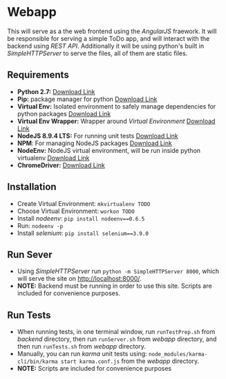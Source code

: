 # Webapp
This will serve as a the web frontend using the *AngularJS* fraework. It will be responsible for serving a simple ToDo app, and will interact with the backend using *REST API*. Additionally it will be using python's built in *SimpleHTTPServer* to serve the files, all of them are static files.

## Requirements
* **Python 2.7:** [Download Link](https://www.python.org/downloads/)
* **Pip:** package manager for python [Download Link](https://pip.pypa.io/en/stable/installing/)
* **Virtual Env:** Isolated environment to safely manage dependencies for python packages [Download Link](https://virtualenv.pypa.io/en/stable/installation/)
* **Virtual Env Wrapper:** Wrapper around *Virtual Environment* [Download Link](https://virtualenvwrapper.readthedocs.io/en/latest/install.html)
* **NodeJS 8.9.4 LTS:** For running unit tests [Download Link](https://nodejs.org/en/)
* **NPM**: For managing NodeJS packages [Download Link](https://www.npmjs.com/get-npm)
* **NodeEnv:** NodeJS virtual environment, will be run inside python virtualenv [Download Link](https://ekalinin.github.io/nodeenv/)
* **ChromeDriver:** [Download Link](https://chromedriver.storage.googleapis.com/index.html?path=2.35/)

## Installation
* Create Virtual Environment: `mkvirtualenv TODO`
* Choose Virtual Environment: `workon TODO`
* Install *nodeenv*: `pip install nodeenv==0.6.5`
* Run: `nodeenv -p`
* Install *selenium*: `pip install selenium==3.9.0`

## Run Sever
* Using *SimpleHTTPServer* run `python -m SimpleHTTPServer 8000`, which will serve the site on [http://localhost:8000/](http://localhost:8000).
* **NOTE:** Backend must be running in order to use this site. Scripts are included for convenience purposes.

## Run Tests
* When running tests, in one terminal window, run `runTestPrep.sh` from *backend* directory, then run `runServer.sh` from *webapp* directory, and then run `runTests.sh` from *webapp* directory.
* Manually, you can run *karma* unit tests using: `node_modules/karma-cli/bin/karma start karma.conf.js` from the *webapp* directory.
* **NOTE:** Scripts are included for convenience purposes